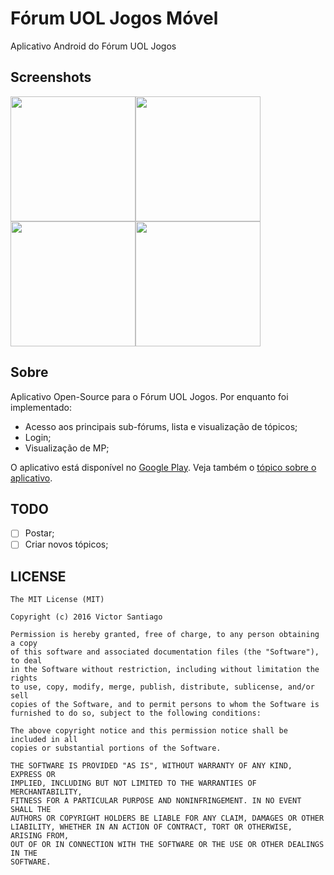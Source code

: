 # Fórum UOL Jogos Móvel
Aplicativo Android do Fórum UOL Jogos

## Screenshots
<img src="http://i.imgur.com/ZVUq3N2l.png" width="200"><img src="http://i.imgur.com/Pa8oP23l.png" width="200"><img src="http://i.imgur.com/rmleetm.png" width="200"><img src="http://i.imgur.com/MV6qXN3.png" width="200">


## Sobre
Aplicativo Open-Source para o Fórum UOL Jogos.
Por enquanto foi implementado:
- Acesso aos principais sub-fórums, lista e visualização de tópicos;
- Login;
- Visualização de MP;

O aplicativo está disponível no [Google Play](https://play.google.com/store/apps/details?id=forum.uol.jogos.movel). 
Veja também o [tópico sobre o aplicativo](http://forum.jogos.uol.com.br/android-app-do-vt-link-do-google-play_t_2939072).

## TODO
- [ ] Postar;
- [ ] Criar novos tópicos;

## LICENSE
```
The MIT License (MIT)

Copyright (c) 2016 Victor Santiago

Permission is hereby granted, free of charge, to any person obtaining a copy
of this software and associated documentation files (the "Software"), to deal
in the Software without restriction, including without limitation the rights
to use, copy, modify, merge, publish, distribute, sublicense, and/or sell
copies of the Software, and to permit persons to whom the Software is
furnished to do so, subject to the following conditions:

The above copyright notice and this permission notice shall be included in all
copies or substantial portions of the Software.

THE SOFTWARE IS PROVIDED "AS IS", WITHOUT WARRANTY OF ANY KIND, EXPRESS OR
IMPLIED, INCLUDING BUT NOT LIMITED TO THE WARRANTIES OF MERCHANTABILITY,
FITNESS FOR A PARTICULAR PURPOSE AND NONINFRINGEMENT. IN NO EVENT SHALL THE
AUTHORS OR COPYRIGHT HOLDERS BE LIABLE FOR ANY CLAIM, DAMAGES OR OTHER
LIABILITY, WHETHER IN AN ACTION OF CONTRACT, TORT OR OTHERWISE, ARISING FROM,
OUT OF OR IN CONNECTION WITH THE SOFTWARE OR THE USE OR OTHER DEALINGS IN THE
SOFTWARE.
```
